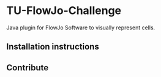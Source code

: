 # TU-FlowJo-Challenge
Java plugin for FlowJo Software to visually represent cells. 

## Installation instructions

## Contribute

